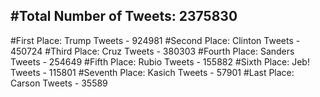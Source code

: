 #Total Number of Tweets: 2375830 
---
#First Place: Trump Tweets - 924981
#Second Place: Clinton Tweets - 450724
#Third Place: Cruz Tweets - 380303
#Fourth Place: Sanders Tweets - 254649
#Fifth Place: Rubio Tweets - 155882
#Sixth Place: Jeb! Tweets - 115801
#Seventh Place: Kasich Tweets - 57901
#Last Place: Carson Tweets - 35589
